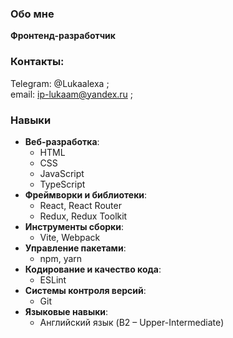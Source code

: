 ### Обо мне
**Фронтенд-разработчик**

### Контакты:
Telegram: @Lukaalexa ;\
email: ip-lukaam@yandex.ru ;



### Навыки

- **Веб-разработка**:
  - HTML
  - CSS
  - JavaScript
  - TypeScript
- **Фреймворки и библиотеки**:
  - React, React Router
  - Redux, Redux Toolkit
- **Инструменты сборки**:
  - Vite, Webpack
- **Управление пакетами**:
  - npm, yarn
- **Кодирование и качество кода**:
  - ESLint
- **Системы контроля версий**:
  - Git
- **Языковые навыки**:
  - Английский язык (B2 – Upper-Intermediate)
